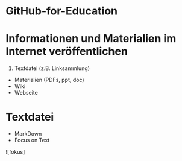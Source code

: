# GitHub-for-Education

Informationen und Materialien im Internet veröffentlichen
=========================================================
1. Textdatei (z.B. Linksammlung)
* Materialien (PDFs, ppt, doc)
* Wiki
* Webseite


Textdatei
=========
- MarkDown
- Focus on Text

![fokus]

